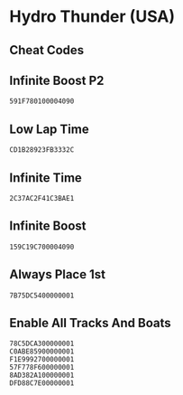 # Hydro Thunder (USA)

## Cheat Codes

## Infinite Boost P2

```
591F780100004090

```

## Low Lap Time

```
CD1B28923FB3332C

```

## Infinite Time

```
2C37AC2F41C3BAE1

```

## Infinite Boost

```
159C19C700004090

```

## Always Place 1st

```
7B75DC5400000001

```

## Enable All Tracks And Boats

```
78C5DCA300000001
C0ABE85900000001
F1E9992700000001
57F778F600000001
8AD382A100000001
DFD88C7E00000001

```

